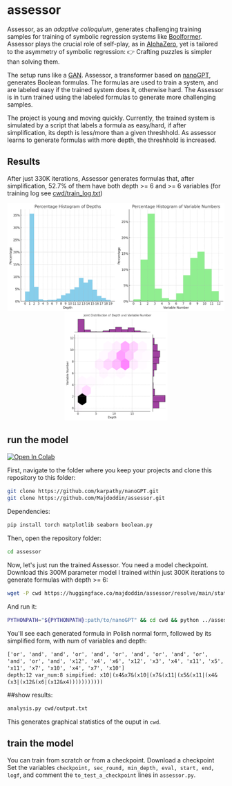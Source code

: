# assessor
Assessor, as an _adaptive colloquium_, generates challenging training samples for training of symbolic regression systems like [Boolformer](https://github.com/sdascoli/boolformer). Assessor plays the crucial role of self-play, as in [AlphaZero](https://arxiv.org/abs/1712.01815), yet is tailored to the asymmetry of symbolic regression: 👉 Crafting puzzles is simpler than solving them.

The setup runs like a [GAN](https://arxiv.org/abs/1406.2661). Assessor, a transformer based on [nanoGPT](https://github.com/karpathy/nanogpt), generates Boolean formulas. The formulas are used to train a system, and are labeled easy if the trained system does it, otherwise hard. The Assessor is in turn trained using the labeled formulas to generate more challenging samples.

The project is young and moving quickly. Currently, the trained system is simulated by a script that labels a formula as easy/hard, if after simplification, its depth is less/more than a given threshhold. As assessor learns to generate formulas with more depth, the threshhold is increased. 

## Results
After just 330K iterations, Assessor generates formulas that, after simplification, 
52.7% of them have both depth >= 6 and >= 6 variables (for training log see [cwd/train_log.txt](cwd/train_log.txt))

<p align="center">
  <img src="assets/histogram.png" height="250"  alt="percentage of formulas with depth and number of variables">
  <img src="assets/joint_dist.png"  height="250"  alt="joint distribution with respect to depth and number of variables">
</p>

## run the model
[![Open In Colab](https://colab.research.google.com/assets/colab-badge.svg)](https://colab.research.google.com/github/majdoddin/assessor/blob/main/run.ipynb)

First, navigate to the folder where you keep your projects and clone this repository to this folder:

```bash
git clone https://github.com/karpathy/nanoGPT.git
git clone https://github.com/Majdoddin/assessor.git
```
Dependencies:
```bash
pip install torch matplotlib seaborn boolean.py
```

Then, open the repository folder:

```bash
cd assessor
```

Now, let's just run the trained Assessor. You need a model checkpoint. Download this 300M parameter model I trained within just 300K iterations to generate formulas with depth >= 6:

```bash
wget -P cwd https://huggingface.co/majdoddin/assessor/resolve/main/state-depth-6-2.pt
```
And run it:
```bash
PYTHONPATH="${PYTHONPATH}:path/to/nanoGPT" && cd cwd && python ../assessor.py
```
You'll see each generated formula in Polish normal form, followed by its simplified form, with num of variables and depth:

```
['or', 'and', 'and', 'or', 'and', 'or', 'and', 'or', 'and', 'or', 'and', 'or', 'and', 'x12', 'x4', 'x6', 'x12', 'x3', 'x4', 'x11', 'x5', 'x11', 'x7', 'x10', 'x4', 'x7', 'x10']
depth:12 var_num:8 simpified: x10|(x4&x7&(x10|(x7&(x11|(x5&(x11|(x4&(x3|(x12&(x6|(x12&x4)))))))))))
```
##show results:
```bash
analysis.py cwd/output.txt
```
This generates graphical statistics of the ouput in `cwd`.
## train the model
You can train from scratch or from a checkpoint.
Download a checkpoint 
Set the variables ```checkpoint, sec_round, min_depth, eval, start, end, logf```, and comment the ```to_test_a_checkpoint``` lines in ```assessor.py```.
